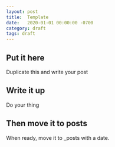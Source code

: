 ```yaml
---
layout: post
title:  Template
date:   2020-01-01 00:00:00 -0700
category: draft
tags: draft
---
```


## Put it here
Duplicate this and write your post

## Write it up
Do your thing

## Then move it to posts
When ready, move it to _posts with a date.